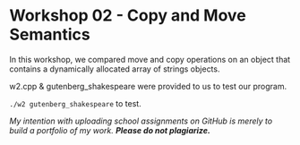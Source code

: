 # Workshop 02 - Copy and Move Semantics

In this workshop, we compared move and copy operations on an object that contains a dynamically allocated array of strings objects.

w2.cpp & gutenberg_shakespeare were provided to us to test our program.

`./w2 gutenberg_shakespeare` to test.

*My intention with uploading school assignments on GitHub is merely to build a portfolio of my work.* **_Please do not plagiarize._**